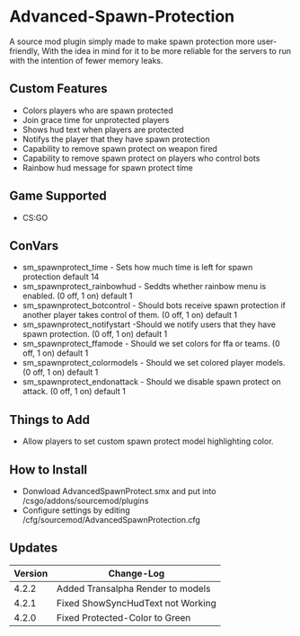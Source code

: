 # Advanced-Spawn-Protection
A source mod plugin simply made to make spawn protection more user-friendly, With the idea in mind for it to be more reliable for the servers to run with the intention of fewer memory leaks.

## Custom Features
- Colors players who are spawn protected
- Join grace time for unprotected players
- Shows hud text when players are protected
- Notifys the player that they have spawn protection
- Capability to remove spawn protect on weapon fired
- Capability to remove spawn protect on players who control bots
- Rainbow hud message for spawn protect time

## Game Supported
- CS:GO

## ConVars
- sm_spawnprotect_time - Sets how much time is left for spawn protection default 14
- sm_spawnprotect_rainbowhud - Seddts whether rainbow menu is enabled. (0 off, 1 on) default 1
- sm_spawnprotect_botcontrol - Should bots receive spawn protection if another player takes control of them. (0 off, 1 on) default 1
- sm_spawnprotect_notifystart -Should we notify users that they have spawn protection. (0 off, 1 on) default 1
- sm_spawnprotect_ffamode - Should we set colors for ffa or teams. (0 off, 1 on) default 1
- sm_spawnprotect_colormodels - Should we set colored player models. (0 off, 1 on) default 1
- sm_spawnprotect_endonattack - Should we disable spawn protect on attack. (0 off, 1 on) default 1

## Things to Add
- Allow players to set custom spawn protect model highlighting color.

## How to Install
- Donwload AdvancedSpawnProtect.smx and put into /csgo/addons/sourcemod/plugins
- Configure settings by editing /cfg/sourcemod/AdvancedSpawnProtection.cfg

## Updates

| Version | Change-Log          |
| ------- | ------------------ |
| 4.2.2   | Added Transalpha Render to models |
| 4.2.1   | Fixed ShowSyncHudText not Working |
| 4.2.0   | Fixed Protected-Color to Green |
